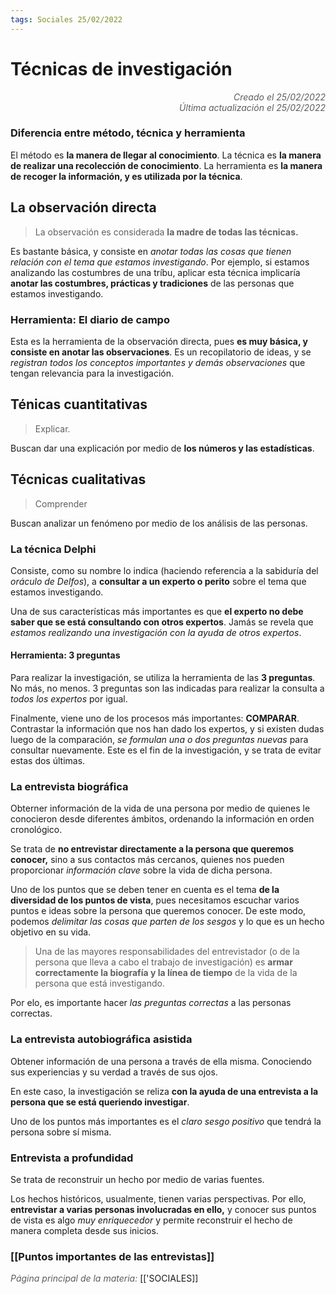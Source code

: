```yaml
---
tags: Sociales 25/02/2022
---
```


# Técnicas de investigación
<div style="text-align: right; opacity: 0.7; font-style: italic;">Creado el 25/02/2022</div>
<div style="text-align: right; opacity: 0.7; font-style: italic;">Última actualización el 25/02/2022</div>

### Diferencia entre método, técnica y herramienta

El método es **la manera de llegar al conocimiento**.
La técnica es **la manera de realizar una recolección de conocimiento**.
La herramienta es **la manera de recoger la información, y es utilizada por la técnica**.

## La observación directa 

> La observación es considerada **la madre de todas las técnicas.**

Es bastante básica, y consiste en *anotar todas las cosas que tienen relación con el tema que estamos investigando*. Por ejemplo, si estamos analizando las costumbres de una tríbu, aplicar esta técnica implicaría **anotar las costumbres, prácticas y tradiciones** de las personas que estamos investigando.

### Herramienta: El diario de campo

Esta es la herramienta de la observación directa, pues **es muy básica, y consiste en anotar las observaciones**. Es un recopilatorio de ideas, y se *registran todos los conceptos importantes y demás observaciones* que tengan relevancia para la investigación.


## Ténicas cuantitativas

> Explicar.

Buscan dar una explicación por medio de **los números y las estadísticas**.




## Técnicas cualitativas

> Comprender

Buscan analizar un fenómeno por medio de los análisis de las personas.

### La técnica Delphi

Consiste, como su nombre lo indica (haciendo referencia a la sabiduría del *oráculo de Delfos*), a **consultar a un experto o perito** sobre el tema que estamos investigando.

Una de sus características más importantes es que **el experto no debe saber que se está consultando con otros expertos**. Jamás se revela que *estamos realizando una investigación con la ayuda de otros expertos*.

#### Herramienta: 3 preguntas

Para realizar la investigación, se utiliza la herramienta de las **3 preguntas**. No más, no menos. 3 preguntas son las indicadas para realizar la consulta a *todos los expertos* por igual.

Finalmente, viene uno de los procesos más importantes: **COMPARAR**. Contrastar la información que nos han dado los expertos, y si existen dudas luego de la comparación, *se formulan una o dos preguntas nuevas* para consultar nuevamente. Este es el fin de la investigación, y se trata de evitar estas dos últimas.

### La entrevista biográfica

Obterner información de la vida de una persona por medio de quienes le conocieron desde diferentes ámbitos, ordenando la información en orden cronológico.

Se trata de **no entrevistar directamente a la persona que queremos conocer,** sino a sus contactos más cercanos, quienes nos pueden proporcionar *información clave* sobre la vida de dicha persona.

Uno de los puntos que se deben tener en cuenta es el tema **de la diversidad de los puntos de vista**, pues necesitamos escuchar varios puntos e ideas sobre la persona que queremos conocer. De este modo, podemos *delimitar las cosas que parten de los sesgos* y lo que es un hecho objetivo en su vida.

> Una de las mayores responsabilidades del entrevistador (o de la persona que lleva a cabo el trabajo de investigación) es **armar correctamente la biografía y la línea de tiempo** de la vida de la persona que está investigando.

Por elo, es importante hacer *las preguntas correctas* a las personas correctas.

### La entrevista autobiográfica asistida

Obtener información de una persona a través de ella misma. Conociendo sus experiencias y su verdad a través de sus ojos.

En este caso, la investigación se reliza **con la ayuda de una entrevista a la persona que se está queriendo investigar**.

Uno de los puntos más importantes es el *claro sesgo positivo* que tendrá la persona sobre sí misma.

### Entrevista a profundidad

Se trata de reconstruir un hecho por medio de varias fuentes.

Los hechos históricos, usualmente, tienen varias perspectivas. Por ello, **entrevistar a varias personas involucradas en ello,** y conocer sus puntos de vista es algo *muy enriquecedor* y permite reconstruir el hecho de manera completa desde sus inicios.

### [[Puntos importantes de las entrevistas]]


<span style="opacity: 0.7; font-style: italic;">Página principal de la materia:</span> [['SOCIALES]]
